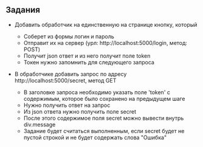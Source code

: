 ## Задания

 * Добавить обработчик на единственную на странице кнопку, который
   * Соберет из формы логин и пароль
   * Отправит их на сервер (урл: http://localhost:5000/login, метод: POST)
   * Получит json ответ и из него получит поле token
   * Токен нужно запомнить для следующего запроса

 * В обработчике добавить запрос по адресу http://localhost:5000/secret, метод GET
   * В заголовке запроса необходимо указать поле 'token' с содержимым, которое было сохранено на предыдущем шаге
   * Нужно получить ответ на запрос
   * Из json ответа нужно получить поле secret
   * После этого содержимое поля secret можно вывести внутрь div.message
   * Задание будет считаться выполненным, если secret будет не пустой строкой и не будет содержать слова "Ошибка"



